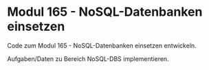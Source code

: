 # Modul 165 - NoSQL-Datenbanken einsetzen

Code zum Modul 165 - NoSQL-Datenbanken einsetzen entwickeln.

Aufgaben/Daten zu Bereich NoSQL-DBS implementieren.


